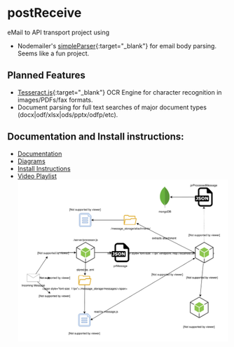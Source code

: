 # postReceive
eMail to API transport project using 
- Nodemailer's [simpleParser](https://nodemailer.com/extras/mailparser/){:target="_blank"} for email body parsing. 
Seems like a fun project.

## Planned Features 
- [Tesseract.js](https://github.com/naptha/tesseract.js){:target="_blank"} OCR Engine for character recognition in images/PDFs/fax formats.
- Document parsing for full text searches of major document types (docx|odf/xlsx|ods/pptx/odfp/etc). 
 
## Documentation and Install instructions:
- [Documentation](https://treestarsystems.atlassian.net/wiki/spaces/PRD/overview)
- [Diagrams](https://treestarsystems.atlassian.net/wiki/spaces/PRD/pages/7831556/Diagrams)
- [Install Instructions](https://treestarsystems.atlassian.net/wiki/spaces/PRD/pages/6291592/Install)
- [Video Playlist](https://www.youtube.com/watch?v=_G_wdv-HTbI&list=PLFwrukKhzwLhIFpN1qufsp4UqORl_lDpp)
![mail flow diagram](mail-flow.svg)
